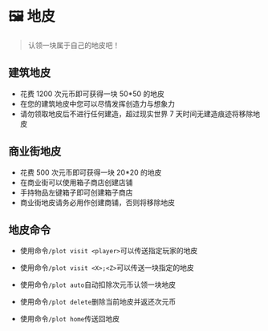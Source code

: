 # 🖼️ 地皮

> 认领一块属于自己的地皮吧！

## 建筑地皮

- 花费 1200 次元币即可获得一块 50\*50 的地皮
- 在您的建筑地皮中您可以尽情发挥创造力与想象力
- 请勿领取地皮后不进行任何建造，超过现实世界 7 天时间无建造痕迹将移除地皮

## 商业街地皮

- 花费 500 次元币即可获得一块 20\*20 的地皮
- 在商业街可以使用箱子商店创建店铺
- 手持物品左键箱子即可创建箱子商店
- 商业街地皮请务必用作创建商铺，否则将移除地皮

## 地皮命令

- 使用命令`/plot visit <player>`可以传送指定玩家的地皮

- 使用命令`/plot visit <X>;<Z>`可以传送一块指定的地皮

- 使用命令`/plot auto`自动扣除次元币认领一块地皮

- 使用命令`/plot delete`删除当前地皮并返还次元币

- 使用命令`/plot home`传送回地皮
